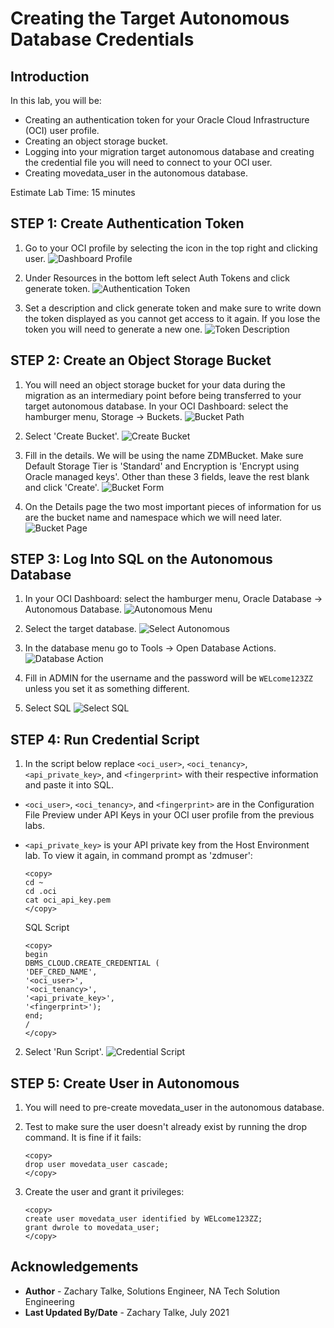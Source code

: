 # Creating the Target Autonomous Database Credentials

## Introduction
In this lab, you will be:
  * Creating an authentication token for your Oracle Cloud Infrastructure (OCI) user profile.
  * Creating an object storage bucket.
  * Logging into your migration target autonomous database and creating the credential file you will need to connect to your OCI user.
  * Creating movedata\_user in the autonomous database.

Estimate Lab Time: 15 minutes

## **STEP 1: Create Authentication Token**
1. Go to your OCI profile by selecting the icon in the top right and clicking user.
    ![Dashboard Profile](./images/dashboard-profile.PNG)

2. Under Resources in the bottom left select Auth Tokens and click generate token.
    ![Authentication Token](./images/auth-token.PNG)

3. Set a description and click generate token and make sure to write down the token displayed as you cannot get access to it again. If you lose the token you will need to generate a new one.
    ![Token Description](./images/token-desc.PNG)

## **STEP 2: Create an Object Storage Bucket**

1. You will need an object storage bucket for your data during the migration as an intermediary point before being transferred to your target autonomous database. In your OCI Dashboard: select the hamburger menu, Storage -> Buckets.
    ![Bucket Path](./images/bucket-path.PNG)

2. Select 'Create Bucket'.
    ![Create Bucket](./images/create-bucket.PNG)

3. Fill in the details. We will be using the name ZDMBucket. Make sure Default Storage Tier is 'Standard' and Encryption is 'Encrypt using Oracle managed keys'. Other than these 3 fields, leave the rest blank and click 'Create'.
    ![Bucket Form](./images/bucket-form.PNG)

4. On the Details page the two most important pieces of information for us are the bucket name and namespace which we will need later.
    ![Bucket Page](./images/bucket-page.PNG)

## **STEP 3: Log Into SQL on the Autonomous Database**

1. In your OCI Dashboard: select the hamburger menu, Oracle Database -> Autonomous Database.
    ![Autonomous Menu](./images/menu-auton.PNG)

2. Select the target database.
    ![Select Autonomous](./images/select-auton.PNG)

3. In the database menu go to Tools -> Open Database Actions.
    ![Database Action](./images/db-action.PNG)

4. Fill in ADMIN for the username and the password will be `WELcome123ZZ` unless you set it as something different.

5. Select SQL
    ![Select SQL](./images/select-sql.PNG)


## **STEP 4: Run Credential Script**
1. In the script below replace `<oci_user>`, `<oci_tenancy>`, `<api_private_key>`, and `<fingerprint>` with their respective information and paste it into SQL.
  * `<oci_user>`, `<oci_tenancy>`, and `<fingerprint>` are in the Configuration File Preview under API Keys in your OCI user profile from the previous labs.
  * `<api_private_key>` is your API private key from the Host Environment lab. To view it again, in command prompt as 'zdmuser':

    ```
    <copy>
    cd ~
    cd .oci
    cat oci_api_key.pem
    </copy>
    ```

    SQL Script

    ```
    <copy>
    begin
    DBMS_CLOUD.CREATE_CREDENTIAL (
    'DEF_CRED_NAME',
    '<oci_user>',
    '<oci_tenancy>',
    '<api_private_key>',
    '<fingerprint>');
    end;
    /
    </copy>
    ```

2. Select 'Run Script'.
    ![Credential Script](./images/cred-script.PNG)

## **STEP 5: Create User in Autonomous**
1. You will need to pre-create movedata\_user in the autonomous database.

2. Test to make sure the user doesn't already exist by running the drop command. It is fine if it fails:

    ```
    <copy>
    drop user movedata_user cascade;
    </copy>
    ```

3. Create the user and grant it privileges:

    ```
    <copy>
    create user movedata_user identified by WELcome123ZZ;
    grant dwrole to movedata_user;
    </copy>
    ```



## Acknowledgements
* **Author** - Zachary Talke, Solutions Engineer, NA Tech Solution Engineering
* **Last Updated By/Date** - Zachary Talke, July 2021
